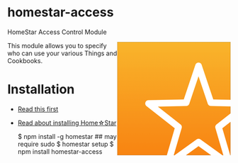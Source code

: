 # homestar-access
HomeStar Access Control Module

<img src="https://raw.githubusercontent.com/dpjanes/iotdb-homestar/master/docs/HomeStar.png" align="right" />

This module allows you to specify who can use your 
various Things and Cookbooks.

# Installation 

* [Read this first](https://github.com/dpjanes/node-iotdb/blob/master/docs/install.md)
* [Read about installing Home☆Star](https://github.com/dpjanes/node-iotdb/blob/master/docs/homestar.md) 

    $ npm install -g homestar    ## may require sudo
    $ homestar setup
    $ npm install homestar-access

